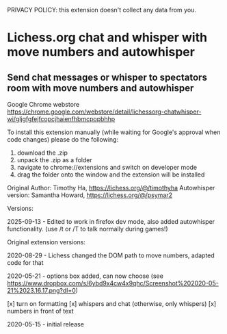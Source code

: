 PRIVACY POLICY: this extension doesn't collect any data from you.

# Lichess.org chat and whisper with move numbers and autowhisper
## Send chat messages or whisper to spectators room with move numbers and autowhisper

Google Chrome webstore https://chrome.google.com/webstore/detail/lichessorg-chatwhisper-wi/gljgfgfejfcopcjhaienfhbmcpopbhhp

To install this extension manually (while waiting for Google's approval when code changes) please do the following:

1) download the .zip
2) unpack the .zip as a folder
3) navigate to chrome://extensions and switch on developer mode
4) drag the folder onto the window and the extension will be installed

Original Author: Timothy Ha, https://lichess.org/@/timothyha
Autowhisper version: Samantha Howard, https://lichess.org/@/psymar2

Versions:

2025-09-13 - Edited to work in firefox dev mode, also added autowhisper functionality.  (use /t or /T to talk normally during games!)

Original extension versions:

2020-08-29 - Lichess changed the DOM path to move numbers, adapted code for that

2020-05-21 - options box added, can now choose (see https://www.dropbox.com/s/6ybd9x4cw4x9qhc/Screenshot%202020-05-21%2023.16.17.png?dl=0)

[x] turn on formatting
[x] whispers and chat (otherwise, only whispers)
[x] numbers in front of text

2020-05-15 - initial release

